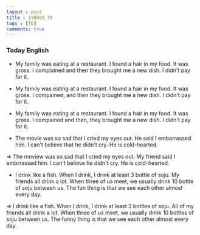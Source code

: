 ```yaml
---
layout : post
title : 190809_TE 
tags : [TE]
comments: true
---
```

### Today English
- My family was eating at a restaurant. I found a hair in my food. It was gross. I complained and then they brought me a new dish. I didn't pay for it.

- My family was eating at a restaurant. I found a hair in my food. It was gross. I compained, and then they brought me a new dish. I didn't pay for it.

- My family was eating at a restaurant. I found a hair in my food. It was gross. I compained and then, they brought me a new dish. I didn't pay for it.

- The movie was so sad that I cried my eyes out. He said I embarrassed him. I can't believe that he didn't cry. He is cold-hearted.

=> The moview was so sad that I cried my eyes out. My friend said I embrrassed him. I can't believe he didn't cry. He is cold-hearted.

- I drink like a fish. When I drink, I drink at least 3 bottle of soju. My friends all drink a lot. When three of us meet, we usually drink 10 bottle of soju between us. The fun thing is that we see each other almost every day.

=> I drink like a fish. When I drink, I drink at least 3 bottles of soju. All of my friends all drink a lot. When three of us meet, we usually drink 10 bottles of soju between us. The funny thing is that we see each other almost every day. 
